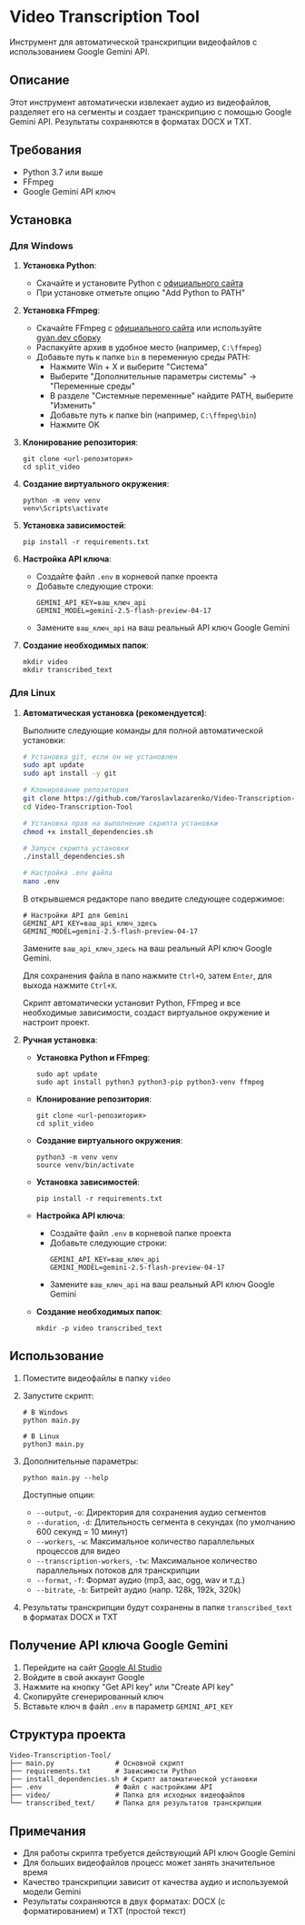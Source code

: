 # Video Transcription Tool

Инструмент для автоматической транскрипции видеофайлов с использованием Google Gemini API.

## Описание

Этот инструмент автоматически извлекает аудио из видеофайлов, разделяет его на сегменты и создает транскрипцию с помощью Google Gemini API. Результаты сохраняются в форматах DOCX и TXT.

## Требования

- Python 3.7 или выше
- FFmpeg
- Google Gemini API ключ

## Установка

### Для Windows

1. **Установка Python**:
   - Скачайте и установите Python с [официального сайта](https://www.python.org/downloads/)
   - При установке отметьте опцию "Add Python to PATH"

2. **Установка FFmpeg**:
   - Скачайте FFmpeg с [официального сайта](https://ffmpeg.org/download.html) или используйте [gyan.dev сборку](https://www.gyan.dev/ffmpeg/builds/)
   - Распакуйте архив в удобное место (например, `C:\ffmpeg`)
   - Добавьте путь к папке `bin` в переменную среды PATH:
     - Нажмите Win + X и выберите "Система"
     - Выберите "Дополнительные параметры системы" -> "Переменные среды"
     - В разделе "Системные переменные" найдите PATH, выберите "Изменить"
     - Добавьте путь к папке bin (например, `C:\ffmpeg\bin`)
     - Нажмите OK

3. **Клонирование репозитория**:
   ```
   git clone <url-репозитория>
   cd split_video
   ```

4. **Создание виртуального окружения**:
   ```
   python -m venv venv
   venv\Scripts\activate
   ```

5. **Установка зависимостей**:
   ```
   pip install -r requirements.txt
   ```

6. **Настройка API ключа**:
   - Создайте файл `.env` в корневой папке проекта
   - Добавьте следующие строки:
     ```
     GEMINI_API_KEY=ваш_ключ_api
     GEMINI_MODEL=gemini-2.5-flash-preview-04-17
     ```
   - Замените `ваш_ключ_api` на ваш реальный API ключ Google Gemini

7. **Создание необходимых папок**:
   ```
   mkdir video
   mkdir transcribed_text
   ```

### Для Linux

1. **Автоматическая установка (рекомендуется)**:

   Выполните следующие команды для полной автоматической установки:

   ```bash
   # Установка git, если он не установлен
   sudo apt update
   sudo apt install -y git

   # Клонирование репозитория
   git clone https://github.com/Yaroslavlazarenko/Video-Transcription-Tool.git
   cd Video-Transcription-Tool

   # Установка прав на выполнение скрипта установки
   chmod +x install_dependencies.sh

   # Запуск скрипта установки
   ./install_dependencies.sh

   # Настройка .env файла
   nano .env
   ```

   В открывшемся редакторе nano введите следующее содержимое:
   ```
   # Настройки API для Gemini
   GEMINI_API_KEY=ваш_api_ключ_здесь
   GEMINI_MODEL=gemini-2.5-flash-preview-04-17
   ```

   Замените `ваш_api_ключ_здесь` на ваш реальный API ключ Google Gemini.
   
   Для сохранения файла в nano нажмите `Ctrl+O`, затем `Enter`, для выхода нажмите `Ctrl+X`.

   Скрипт автоматически установит Python, FFmpeg и все необходимые зависимости, создаст виртуальное окружение и настроит проект.

2. **Ручная установка**:

   - **Установка Python и FFmpeg**:
     ```
     sudo apt update
     sudo apt install python3 python3-pip python3-venv ffmpeg
     ```

   - **Клонирование репозитория**:
     ```
     git clone <url-репозитория>
     cd split_video
     ```

   - **Создание виртуального окружения**:
     ```
     python3 -m venv venv
     source venv/bin/activate
     ```

   - **Установка зависимостей**:
     ```
     pip install -r requirements.txt
     ```

   - **Настройка API ключа**:
     - Создайте файл `.env` в корневой папке проекта
     - Добавьте следующие строки:
       ```
       GEMINI_API_KEY=ваш_ключ_api
       GEMINI_MODEL=gemini-2.5-flash-preview-04-17
       ```
     - Замените `ваш_ключ_api` на ваш реальный API ключ Google Gemini

   - **Создание необходимых папок**:
     ```
     mkdir -p video transcribed_text
     ```

## Использование

1. Поместите видеофайлы в папку `video`

2. Запустите скрипт:
   ```
   # В Windows
   python main.py

   # В Linux
   python3 main.py
   ```

3. Дополнительные параметры:
   ```
   python main.py --help
   ```

   Доступные опции:
   - `--output`, `-o`: Директория для сохранения аудио сегментов
   - `--duration`, `-d`: Длительность сегмента в секундах (по умолчанию 600 секунд = 10 минут)
   - `--workers`, `-w`: Максимальное количество параллельных процессов для видео
   - `--transcription-workers`, `-tw`: Максимальное количество параллельных потоков для транскрипции
   - `--format`, `-f`: Формат аудио (mp3, aac, ogg, wav и т.д.)
   - `--bitrate`, `-b`: Битрейт аудио (напр. 128k, 192k, 320k)

4. Результаты транскрипции будут сохранены в папке `transcribed_text` в форматах DOCX и TXT

## Получение API ключа Google Gemini

1. Перейдите на сайт [Google AI Studio](https://aistudio.google.com/apikey)
2. Войдите в свой аккаунт Google
3. Нажмите на кнопку "Get API key" или "Create API key"
4. Скопируйте сгенерированный ключ
5. Вставьте ключ в файл `.env` в параметр `GEMINI_API_KEY`

## Структура проекта

```
Video-Transcription-Tool/
├── main.py               # Основной скрипт
├── requirements.txt      # Зависимости Python
├── install_dependencies.sh # Скрипт автоматической установки
├── .env                  # Файл с настройками API
├── video/                # Папка для исходных видеофайлов
└── transcribed_text/     # Папка для результатов транскрипции
```

## Примечания

- Для работы скрипта требуется действующий API ключ Google Gemini
- Для больших видеофайлов процесс может занять значительное время
- Качество транскрипции зависит от качества аудио и используемой модели Gemini
- Результаты сохраняются в двух форматах: DOCX (с форматированием) и TXT (простой текст)
